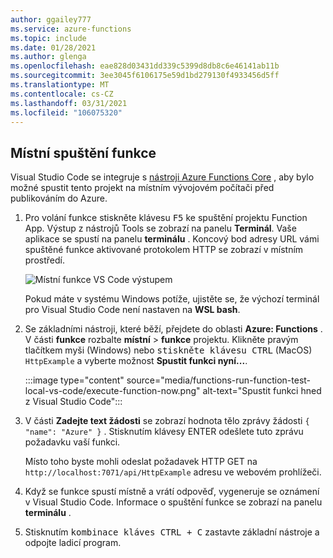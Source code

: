 ```yaml
---
author: ggailey777
ms.service: azure-functions
ms.topic: include
ms.date: 01/28/2021
ms.author: glenga
ms.openlocfilehash: eae828d03431dd339c5399d8db8c6e46141ab11b
ms.sourcegitcommit: 3ee3045f6106175e59d1bd279130f4933456d5ff
ms.translationtype: MT
ms.contentlocale: cs-CZ
ms.lasthandoff: 03/31/2021
ms.locfileid: "106075320"
---
```

## <a name="run-the-function-locally"></a>Místní spuštění funkce

Visual Studio Code se integruje s [nástroji Azure Functions Core](../articles/azure-functions/functions-run-local.md) , aby bylo možné spustit tento projekt na místním vývojovém počítači před publikováním do Azure.

1. Pro volání funkce stiskněte klávesu <kbd>F5</kbd> ke spuštění projektu Function App. Výstup z nástrojů Tools se zobrazí na panelu **Terminál**. Vaše aplikace se spustí na panelu **terminálu** . Koncový bod adresy URL vámi spuštěné funkce aktivované protokolem HTTP se zobrazí v místním prostředí.

    ![Místní funkce VS Code výstupem](./media/functions-run-function-test-local-vs-code/functions-vscode-f5.png)

    Pokud máte v systému Windows potíže, ujistěte se, že výchozí terminál pro Visual Studio Code není nastaven na **WSL bash**.

1. Se základními nástroji, které běží, přejdete do oblasti **Azure: Functions** . V části **funkce** rozbalte **místní**  >  **funkce** projektu. Klikněte pravým tlačítkem myši (Windows) nebo <kbd>stiskněte klávesu CTRL</kbd> (MacOS) `HttpExample` a vyberte možnost **Spustit funkci nyní...**.

    :::image type="content" source="media/functions-run-function-test-local-vs-code/execute-function-now.png" alt-text="Spustit funkci hned z Visual Studio Code":::
    
1. V části **Zadejte text žádosti** se zobrazí hodnota tělo zprávy žádosti `{ "name": "Azure" }` . Stisknutím klávesy ENTER odešlete tuto zprávu požadavku vaší funkci. 

   Místo toho byste mohli odeslat požadavek HTTP GET na `http://localhost:7071/api/HttpExample` adresu ve webovém prohlížeči.

1. Když se funkce spustí místně a vrátí odpověď, vygeneruje se oznámení v Visual Studio Code. Informace o spuštění funkce se zobrazí na panelu **terminálu** .

1. Stisknutím <kbd>kombinace kláves CTRL + C</kbd> zastavte základní nástroje a odpojte ladicí program.
